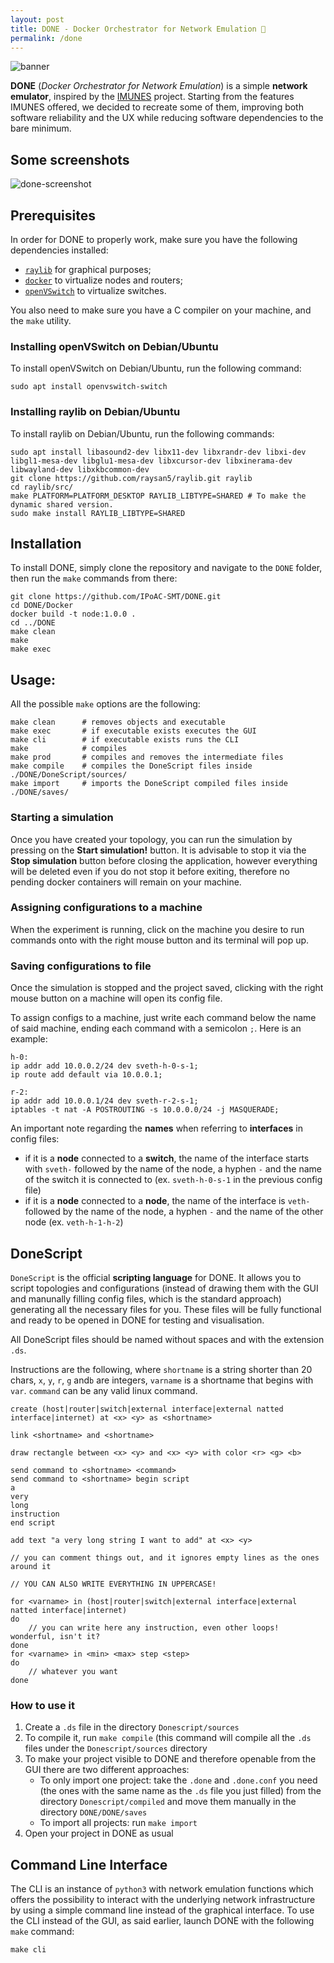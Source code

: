```yaml
---
layout: post
title: DONE - Docker Orchestrator for Network Emulation 🐳
permalink: /done
---
```


![banner](https://github.com/IPoAC-SMT/DONE/assets/63679072/3d7ef087-278a-42ba-bd73-5b0cc6e78a95)


**DONE** (_Docker Orchestrator for Network Emulation_) is a simple **network emulator**, inspired by the [IMUNES](https://github.com/imunes/imunes) project. Starting from the features IMUNES offered, we decided to recreate some of them, improving both software reliability and the UX while reducing software dependencies to the bare minimum.

## Some screenshots
![done-screenshot](https://github.com/IPoAC-SMT/DONE/assets/119054272/7d5a1efb-13ac-4474-8583-6932b9b48a83)

## Prerequisites
In order for DONE to properly work, make sure you have the following dependencies installed:
- [`raylib`](https://github.com/raysan5/raylib) for graphical purposes;
- [`docker`](https://docs.docker.com/engine/install/) to virtualize nodes and routers;
- [`openVSwitch`](https://www.openvswitch.org/) to virtualize switches.

You also need to make sure you have a C compiler on your machine, and the `make` utility.

### Installing openVSwitch on Debian/Ubuntu
To install openVSwitch on Debian/Ubuntu, run the following command:
```
sudo apt install openvswitch-switch
```

### Installing raylib on Debian/Ubuntu
To install raylib on Debian/Ubuntu, run the following commands:
```
sudo apt install libasound2-dev libx11-dev libxrandr-dev libxi-dev libgl1-mesa-dev libglu1-mesa-dev libxcursor-dev libxinerama-dev libwayland-dev libxkbcommon-dev
git clone https://github.com/raysan5/raylib.git raylib
cd raylib/src/
make PLATFORM=PLATFORM_DESKTOP RAYLIB_LIBTYPE=SHARED # To make the dynamic shared version.
sudo make install RAYLIB_LIBTYPE=SHARED
```

## Installation
To install DONE, simply clone the repository and navigate to the `DONE` folder, then run the `make` commands from there:
```
git clone https://github.com/IPoAC-SMT/DONE.git
cd DONE/Docker
docker build -t node:1.0.0 .
cd ../DONE
make clean
make
make exec
```

## Usage:
All the possible `make` options are the following:
```
make clean      # removes objects and executable
make exec       # if executable exists executes the GUI
make cli        # if executable exists runs the CLI
make            # compiles
make prod       # compiles and removes the intermediate files
make compile    # compiles the DoneScript files inside ./DONE/DoneScript/sources/
make import     # imports the DoneScript compiled files inside ./DONE/saves/
```
### Starting a simulation
Once you have created your topology, you can run the simulation by pressing on the **Start simulation!** button.
It is advisable to stop it via the **Stop simulation** button before closing the application, however everything will be deleted even if you do not stop it before exiting, therefore no pending docker containers will remain on your machine.

### Assigning configurations to a machine
When the experiment is running, click on the machine you desire to run commands onto with the right mouse button and its terminal will pop up.

### Saving configurations to file
Once the simulation is stopped and the project saved, clicking with the right mouse button on a machine will open its config file.

To assign configs to a machine, just write each command below the name of said machine, ending each command with a semicolon `;`.
Here is an example:

```
h-0:
ip addr add 10.0.0.2/24 dev sveth-h-0-s-1;
ip route add default via 10.0.0.1;

r-2:
ip addr add 10.0.0.1/24 dev sveth-r-2-s-1;
iptables -t nat -A POSTROUTING -s 10.0.0.0/24 -j MASQUERADE;
```
An important note regarding the **names** when referring to **interfaces** in config files:
- if it is a **node** connected to a **switch**, the name of the interface starts with `sveth-` followed by the name of the node, a hyphen `-` and the name of the switch it is connected to (ex. `sveth-h-0-s-1` in the previous config file)
- if it is a **node** connected to a **node**, the name of the interface is `veth-` followed by the name of the node, a hyphen `-` and the name of the other node (ex. `veth-h-1-h-2`)

## DoneScript
`DoneScript` is the official **scripting language** for DONE.
It allows you to script topologies and configurations (instead of drawing them with the GUI and manunally filling config files, which is the standard approach) generating all the necessary files for you.
These files will be fully functional and ready to be opened in DONE for testing and visualisation.

All DoneScript files should be named without spaces and with the extension `.ds`.

Instructions are the following, where `shortname` is a string shorter than 20 chars, `x`, `y`, `r`, `g` and`b` are integers, `varname` is a shortname that begins with `var`. `command` can be any valid linux command.

```
create (host|router|switch|external interface|external natted interface|internet) at <x> <y> as <shortname>

link <shortname> and <shortname>

draw rectangle between <x> <y> and <x> <y> with color <r> <g> <b>

send command to <shortname> <command>
send command to <shortname> begin script
a
very
long
instruction
end script

add text "a very long string I want to add" at <x> <y>

// you can comment things out, and it ignores empty lines as the ones around it

// YOU CAN ALSO WRITE EVERYTHING IN UPPERCASE!

for <varname> in (host|router|switch|external interface|external natted interface|internet)
do
    // you can write here any instruction, even other loops! wonderful, isn't it?
done
for <varname> in <min> <max> step <step>
do
    // whatever you want
done
```
### How to use it
1. Create a `.ds` file in the directory `Donescript/sources`
2. To compile it, run `make compile` (this command will compile all the `.ds` files under the `Donescript/sources` directory
3. To make your project visible to DONE and therefore openable from the GUI there are two different approaches:
   - To only import one project: take the `.done` and `.done.conf` you need (the ones with the same name as the `.ds` file you just filled) from the directory `Donescript/compiled` and move them manually in the directory `DONE/DONE/saves`
   - To import all projects: run `make import`
5. Open your project in DONE as usual

## Command Line Interface
The CLI is an instance of `python3` with network emulation functions which offers the possibility to interact with the underlying network infrastructure by using a simple command line instead of the graphical interface.
To use the CLI instead of the GUI, as said earlier, launch DONE with the following `make` command:
```
make cli
```

